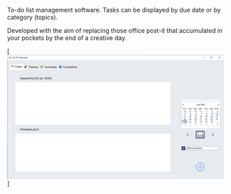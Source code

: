 To-do list management software. 
Tasks can be displayed by due date or by category (topics).

Developed with the aim of replacing those office post-it that accumulated in your pockets by the end of a creative day.

[<img src="https://raw.githubusercontent.com/DRossyCPNV/LifeProManager/10bff852d719e613700ec413fb34b12077b5d262/LPM-screenshot.jpg">]
